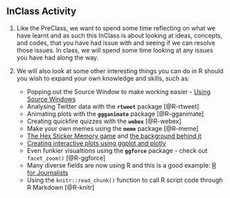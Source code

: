 
## InClass Activity

1. Like the PreClass, we want to spend some time reflecting on what we have learnt and as such this InClass is about looking at ideas, concepts, and codes, that you have had issue with and seeing if we can resolve those issues. In class, we will spend some time looking at any issues you have had along the way.

2. We will also look at some other interesting things you can do in R should you wish to expand your own knowledge and skills, such as:

     - Popping out the Source Window to make working easier - <a href="https://support.rstudio.com/hc/en-us/articles/207126217-Using-Source-Windows" target = "_blank">Using Source Windows</a>
     - Analysing Twitter data with the **`rtweet`** package [@R-rtweet]
     - Animating plots with the **`ggganimate`** package [@R-gganimate]
     - Creating quickfire quizzes with the **`webex`** [@R-webex]
     - Make your own memes using the **`meme`** package [@R-meme]
     - <a href="https://dreamrs.shinyapps.io/memory-hex/" target = "_blank">The Hex Sticker Memory game</a> and <a href="https://community.rstudio.com/t/shiny-contest-submission-hex-memory-game/25336" target = "_blank">the background behind it</a>
     - <a href = "https://datatitian.com/how-to-turn-your-ggplot2-visualization-into-an-interactive-tweet/" target = "_blank">Creating interactive plots using ggplot and plotly</a>
     - Even funkier visualtions using the **`ggforce`** package - check out `facet_zoom()` [@R-ggforce]
     - Many diverse fields are now using R and this is a good example: <a href = "https://learn.r-journalism.com/en/" target = "_blank">R for Journalists</a>
     - Using the `knitr::read_chunk()` function to call R script code through R Markdown [@R-knitr]
